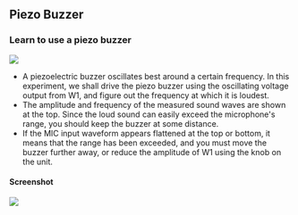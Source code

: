 Piezo Buzzer
---

### Learn to use a piezo buzzer

![](https://fossasia.github.io/pslab-experiments/images/schematics/soundBuzzer.svg)

* A piezoelectric buzzer oscillates best around a certain frequency. In this experiment, we shall drive the piezo buzzer using the oscillating voltage output from W1, and figure out the frequency at which it is loudest.
* The amplitude and frequency of the measured sound waves are shown at the top. Since the loud sound can easily exceed the microphone's range, you should keep the buzzer at some distance.
* If the MIC input waveform appears flattened at the top or bottom, it means that the range has been exceeded, and you must move the buzzer further away, or reduce the amplitude of W1 using the knob on the unit.
	
#### Screenshot

![](https://fossasia.github.io/pslab-experiments/images/screenshots/piezoBuzzer.png)


